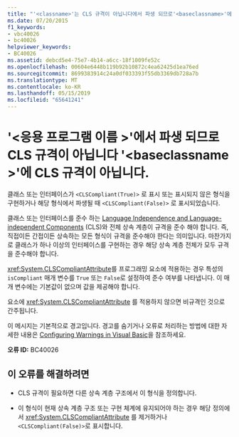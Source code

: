 ```yaml
---
title: "'<classname>'는 CLS 규격이 아닙니다에서 파생 되므로'<baseclassname>'에 CLS 규격이 아닙니다."
ms.date: 07/20/2015
f1_keywords:
- vbc40026
- bc40026
helpviewer_keywords:
- BC40026
ms.assetid: debcd5e4-75e7-4b14-a6cc-18f1009fe52c
ms.openlocfilehash: 00604e6448b119b92b10872c4ea62425d1ea76ed
ms.sourcegitcommit: 8699383914c24a0df033393f55db3369db728a7b
ms.translationtype: MT
ms.contentlocale: ko-KR
ms.lasthandoff: 05/15/2019
ms.locfileid: "65641241"
---
```

# <a name="classname-is-not-cls-compliant-because-it-derives-from-baseclassname-which-is-not-cls-compliant"></a>'\<응용 프로그램 이름 >'에서 파생 되므로 CLS 규격이 아닙니다 '\<baseclassname >'에 CLS 규격이 아닙니다.
클래스 또는 인터페이스가 `<CLSCompliant(True)>` 로 표시 또는 표시되지 않은 형식을 구현하거나 해당 형식에서 파생될 때 `<CLSCompliant(False)>` 로 표시되었습니다.  
  
 클래스 또는 인터페이스를 준수 하는 [Language Independence and Language-independent Components](../../standard/language-independence-and-language-independent-components.md) (CLS)와 전체 상속 계층이 규격을 준수 해야 합니다. 즉, 직접이든 간접이든 상속하는 모든 형식이 규격을 준수해야 한다는 의미입니다. 마찬가지로 클래스가 하나 이상의 인터페이스를 구현하는 경우 해당 상속 계층 전체가 모두 규격을 준수해야 합니다.  
  
 <xref:System.CLSCompliantAttribute>를 프로그래밍 요소에 적용하는 경우 특성의 `isCompliant` 매개 변수를 `True` 또는 `False`로 설정하여 준수 여부를 나타냅니다. 이 매개 변수에는 기본값이 없으며 값을 제공해야 합니다.  
  
 요소에 <xref:System.CLSCompliantAttribute> 를 적용하지 않으면 비규격인 것으로 간주됩니다.  
  
 이 메시지는 기본적으로 경고입니다. 경고를 숨기거나 오류로 처리하는 방법에 대한 자세한 내용은 [Configuring Warnings in Visual Basic](/visualstudio/ide/configuring-warnings-in-visual-basic)을 참조하세요.  
  
 **오류 ID:** BC40026  
  
## <a name="to-correct-this-error"></a>이 오류를 해결하려면  
  
- CLS 규격이 필요하면 다른 상속 계층 구조에서 이 형식을 정의합니다.  
  
- 이 형식이 현재 상속 계층 구조 또는 구현 체계에 유지되어야 하는 경우 해당 정의에서 <xref:System.CLSCompliantAttribute> 를 제거하거나 `<CLSCompliant(False)>`로 표시합니다.
